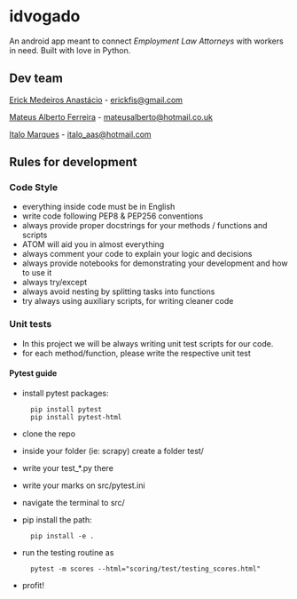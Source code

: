 # idvogado

An android app meant to connect *Employment Law Attorneys* with workers in need. Built with love in Python.


## Dev team

[Erick Medeiros Anastácio](https://www.linkedin.com/in/erick-medeiros-anastácio-15241717) - erickfis@gmail.com

[Mateus Alberto Ferreira](https://www.linkedin.com/in/mateusalberto/) - mateusalberto@hotmail.co.uk


[Italo Marques](https://www.linkedin.com/in/italo-marques-966298b9/) - italo_aas@hotmail.com


## Rules for development

### Code Style

- everything inside code must be in English
- write code following PEP8 & PEP256 conventions
- always provide proper docstrings for your methods / functions and scripts
- ATOM will aid you in almost everything
- always comment your code to explain your logic and decisions
- always provide notebooks for demonstrating your development and how to use it
- always try/except
- always avoid nesting by splitting tasks into functions
- try always using auxiliary scripts, for writing cleaner code


### Unit tests

- In this project we will be always writing unit test scripts for our code.
- for each method/function, please write the respective unit test

#### Pytest guide

- install pytest packages:

        pip install pytest
        pip install pytest-html

- clone the repo
- inside your folder (ie: scrapy) create a folder test/
- write your test_*.py there
- write your marks on src/pytest.ini
- navigate the terminal to src/
- pip install the path:

        pip install -e .

- run the testing routine as

        pytest -m scores --html="scoring/test/testing_scores.html"

- profit!
